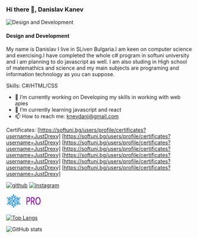 ### Hi there 👋, Danislav Kanev

![Design and Development](https://user-images.githubusercontent.com/61475220/96919833-f701bb80-14c9-11eb-8eea-1c46ba92b906.jpg)

#### Design and Development
My name is Danislav I live in SLiven Bulgaria.I am keen on computer science and exercising.I have completed the whole c# program in softuni university and i am planning to do javascript as well.
I am also studing in High school of matemathics and science and my main subjects are programing and information technology as you can suppose.

Skills: C#/HTML/CSS

- 🔭 I’m currently working on Developing my skills in working with web apies 
- 🌱 I’m currently learning javascript and react 
- 📫 How to reach me: knevdani@gmail.com

Certificates:
[https://softuni.bg/users/profile/certificates?username=JustDrexy]
[https://softuni.bg/users/profile/certificates?username=JustDrexy]
[https://softuni.bg/users/profile/certificates?username=JustDrexy]
[https://softuni.bg/users/profile/certificates?username=JustDrexy]
[https://softuni.bg/users/profile/certificates?username=JustDrexy]
[https://softuni.bg/users/profile/certificates?username=JustDrexy]
[https://softuni.bg/users/profile/certificates?username=JustDrexy]



[<img src='https://cdn.jsdelivr.net/npm/simple-icons@3.0.1/icons/github.svg' alt='github' height='40'>](https://github.com/Drexysw)  [<img src='https://cdn.jsdelivr.net/npm/simple-icons@3.0.1/icons/instagram.svg' alt='instagram' height='40'>](https://www.instagram.com/_denkata.sw_/)  

<a href='https://archiveprogram.github.com/'><img src='https://raw.githubusercontent.com/acervenky/animated-github-badges/master/assets/acbadge.gif' width='40' height='40'></a> <a href='https://github.com/pricing'><img src='https://raw.githubusercontent.com/acervenky/animated-github-badges/master/assets/pro.gif' width='40' height='40'></a> 

[![Top Langs](https://github-readme-stats.vercel.app/api/top-langs/?username=Drexysw)](https://github.com/anuraghazra/github-readme-stats)

![GitHub stats](https://github-readme-stats.vercel.app/api?username=Drexysw&show_icons=true&count_private=true)  

